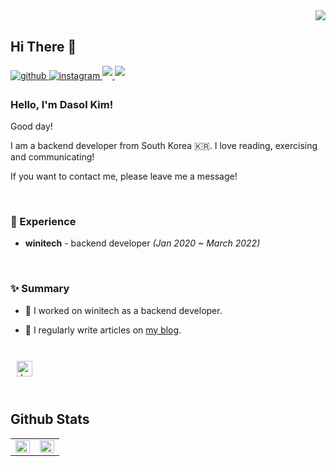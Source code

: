 <div align="right">
<img src="https://komarev.com/ghpvc/?username=daramii&&style=flat-square" align="right" />
</div>  
  

<br/>  

## Hi There 👋  
  

<a href="https://github.com/daramii" target="_blank">
<img src=https://img.shields.io/badge/github-%2324292e.svg?&style=for-the-badge&logo=github&logoColor=white alt=github style="margin-bottom: 5px;" />
</a>
<a href="https://instagram.com/iamdevdaramii" target="_blank">
<img src=https://img.shields.io/badge/instagram-%23000000.svg?&style=for-the-badge&logo=instagram&logoColor=white&color=dd2a7b alt=instagram style="margin-bottom: 5px;" />
</a>
<a href="http://mong-dev.tistory.com/" target="_blank">
  <img src="https://img.shields.io/badge/Blog-DD0B78?style=for-the-badge&logo=GitHub%20Sponsors&logoColor=white" style="margin-bottom: 5px;"/>
</a>
<a href="mailto:maedoong2@gmail.com" target="_blank">
  <img src="https://img.shields.io/badge/maedoong2@gmail.com-EA4335?style=for-the-badge&logo=Gmail&logoColor=white" style="margin-bottom: 5px;"/>
</a>
  



### Hello, I'm Dasol Kim!

Good day!

I am a backend developer from South Korea 🇰🇷. I love reading, exercising and communicating! 

If you want to contact me, please leave me a message!
 
<br/>

### 💫 Experience
- **winitech** - backend developer *(Jan 2020 ~ March 2022)*


<br/>  


### ✨ Summary

- 🔭 I worked on winitech as a backend developer.
<!-- - 🌱 I'm currently learning ~. -->
- 📝 I regularly write articles on [my blog](https://mong-dev.tistory.com).  

<br/>  

<div sttyle='float:left'>
<img style="margin: 10px" src="https://img.shields.io/badge/JAVA-007396?style=flat-square&logo=Java&logoColor=white" alt="Java" height="25" />  
</div>

<br/>  


## Github Stats  
<table><tr><td valign="top" width="50%">

<img src="https://github-readme-stats.vercel.app/api?username=daramii&show_icons=true&count_private=true&hide_border=true" align="left" style="width: 100%" />

</td><td valign="top" width="50%">

<img src="https://github-readme-stats.vercel.app/api/top-langs/?username=daramii&hide_border=true&layout=compact" align="left" style="width: 100%" />

</td></tr></table>  

<br/>  


<!--
**daramii/daramii** is a ✨ _special_ ✨ repository because its `README.md` (this file) appears on your GitHub profile.

Here are some ideas to get you started:

- 🔭 I’m currently working on ...
- 🌱 I’m currently learning ...
- 👯 I’m looking to collaborate on ...
- 🤔 I’m looking for help with ...
- 💬 Ask me about ...
- 📫 How to reach me: ...
- 😄 Pronouns: ...
- ⚡ Fun fact: ...
- ...
-->
